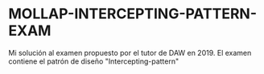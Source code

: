 # MOLLAP-INTERCEPTING-PATTERN-EXAM
Mi solución al examen propuesto por el tutor de DAW en 2019. El examen contiene el patrón de diseño "Intercepting-pattern"
